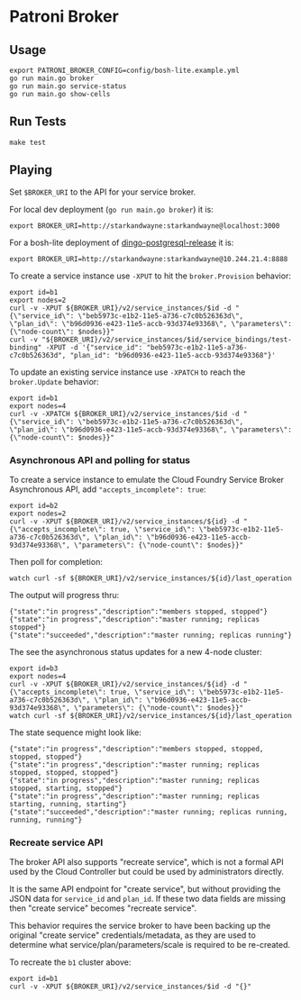 Patroni Broker
==============

Usage
-----

```
export PATRONI_BROKER_CONFIG=config/bosh-lite.example.yml
go run main.go broker
go run main.go service-status
go run main.go show-cells
```

Run Tests
--------

```
make test
```

Playing
-------

Set `$BROKER_URI` to the API for your service broker.

For local dev deployment (`go run main.go broker`) it is:

```
export BROKER_URI=http://starkandwayne:starkandwayne@localhost:3000
```

For a bosh-lite deployment of [dingo-postgresql-release](https://github.com/dingotiles/dingo-postgresql-release) it is:

```
export BROKER_URI=http://starkandwayne:starkandwayne@10.244.21.4:8888
```

To create a service instance use `-XPUT` to hit the `broker.Provision` behavior:

```
export id=b1
export nodes=2
curl -v -XPUT ${BROKER_URI}/v2/service_instances/$id -d "{\"service_id\": \"beb5973c-e1b2-11e5-a736-c7c0b526363d\", \"plan_id\": \"b96d0936-e423-11e5-accb-93d374e93368\", \"parameters\": {\"node-count\": $nodes}}"
curl -v "${BROKER_URI}/v2/service_instances/$id/service_bindings/test-binding" -XPUT -d '{"service_id": "beb5973c-e1b2-11e5-a736-c7c0b526363d", "plan_id": "b96d0936-e423-11e5-accb-93d374e93368"}'
```

To update an existing service instance use `-XPATCH` to reach the `broker.Update` behavior:

```
export id=b1
export nodes=4
curl -v -XPATCH ${BROKER_URI}/v2/service_instances/$id -d "{\"service_id\": \"beb5973c-e1b2-11e5-a736-c7c0b526363d\", \"plan_id\": \"b96d0936-e423-11e5-accb-93d374e93368\", \"parameters\": {\"node-count\": $nodes}}"
```

### Asynchronous API and polling for status

To create a service instance to emulate the Cloud Foundry Service Broker Asynchronous API, add `"accepts_incomplete": true`:

```
export id=b2
export nodes=2
curl -v -XPUT ${BROKER_URI}/v2/service_instances/${id} -d "{\"accepts_incomplete\": true, \"service_id\": \"beb5973c-e1b2-11e5-a736-c7c0b526363d\", \"plan_id\": \"b96d0936-e423-11e5-accb-93d374e93368\", \"parameters\": {\"node-count\": $nodes}}"
```

Then poll for completion:

```
watch curl -sf ${BROKER_URI}/v2/service_instances/${id}/last_operation
```

The output will progress thru:

```
{"state":"in progress","description":"members stopped, stopped"}
{"state":"in progress","description":"master running; replicas stopped"}
{"state":"succeeded","description":"master running; replicas running"}
```

The see the asynchronous status updates for a new 4-node cluster:

```
export id=b3
export nodes=4
curl -v -XPUT ${BROKER_URI}/v2/service_instances/${id} -d "{\"accepts_incomplete\": true, \"service_id\": \"beb5973c-e1b2-11e5-a736-c7c0b526363d\", \"plan_id\": \"b96d0936-e423-11e5-accb-93d374e93368\", \"parameters\": {\"node-count\": $nodes}}"
watch curl -sf ${BROKER_URI}/v2/service_instances/${id}/last_operation
```

The state sequence might look like:

```
{"state":"in progress","description":"members stopped, stopped, stopped, stopped"}
{"state":"in progress","description":"master running; replicas stopped, stopped, stopped"}
{"state":"in progress","description":"master running; replicas stopped, starting, stopped"}
{"state":"in progress","description":"master running; replicas starting, running, starting"}
{"state":"succeeded","description":"master running; replicas running, running, running"}
```

### Recreate service API

The broker API also supports "recreate service", which is not a formal API used by the Cloud Controller but could be used by administrators directly.

It is the same API endpoint for "create service", but without providing the JSON data for `service_id` and `plan_id`. If these two data fields are missing then "create service" becomes "recreate service".

This behavior requires the service broker to have been backing up the original "create service" credentials/metadata, as they are used to determine what service/plan/parameters/scale is required to be re-created.

To recreate the `b1` cluster above:

```
export id=b1
curl -v -XPUT ${BROKER_URI}/v2/service_instances/$id -d "{}"
```
